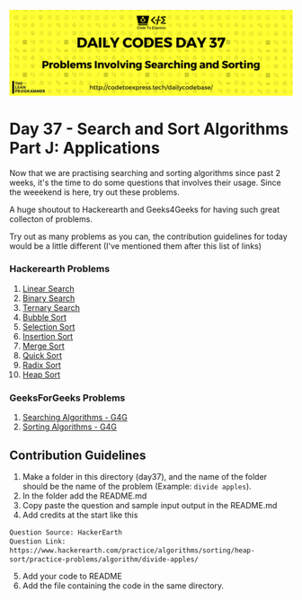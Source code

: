 ![cover](./cover.png)

# Day 37 - Search and Sort Algorithms Part J: Applications

Now that we are practising searching and sorting algorithms since past 2 weeks, it's the time to do some questions that involves their usage. Since the weeekend is here, try out these problems.

A huge shoutout to Hackerearth and Geeks4Geeks for having such great collecton of problems. 

Try out as many problems as you can, the contribution guidelines for today would be a little different (I've mentioned them after this list of links)

### Hackerearth Problems

1. [Linear Search](https://www.hackerearth.com/practice/algorithms/searching/linear-search/practice-problems/)
2. [Binary Search](https://www.hackerearth.com/practice/algorithms/searching/binary-search/practice-problems/)
3. [Ternary Search](https://www.hackerearth.com/practice/algorithms/searching/ternary-search/practice-problems/)
4. [Bubble Sort](https://www.hackerearth.com/practice/algorithms/sorting/bubble-sort/practice-problems/)
5. [Selection Sort](https://www.hackerearth.com/practice/algorithms/sorting/selection-sort/practice-problems/)
6. [Insertion Sort](https://www.hackerearth.com/practice/algorithms/sorting/insertion-sort/practice-problems/)
7. [Merge Sort](https://www.hackerearth.com/practice/algorithms/sorting/merge-sort/practice-problems/)
8. [Quick Sort](https://www.hackerearth.com/practice/algorithms/sorting/quick-sort/practice-problems/)
9. [Radix Sort](https://www.hackerearth.com/practice/algorithms/sorting/radix-sort/practice-problems/)
10. [Heap Sort](https://www.hackerearth.com/practice/algorithms/sorting/heap-sort/practice-problems/)

### GeeksForGeeks Problems

1. [Searching Algorithms - G4G](https://www.geeksforgeeks.org/searching-algorithms/)
2. [Sorting Algorithms - G4G](https://www.geeksforgeeks.org/sorting-algorithms/)

## Contribution Guidelines

1. Make a folder in this directory (day37), and the name of the folder should be the name of the problem (Example: ```divide apples```).
2. In the folder add the README.md 
3. Copy paste the question and sample input output in the README.md
4. Add credits at the start like this

```
Question Source: HackerEarth
Question Link: https://www.hackerearth.com/practice/algorithms/sorting/heap-sort/practice-problems/algorithm/divide-apples/
```

5. Add your code to README
6. Add the file containing the code in the same directory.